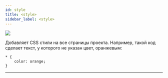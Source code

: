 ```yaml
---
id: style
title: <style>
sidebar_label: <style>
---
```


![](https://test-upl.quarkly.io/60a657b1e3623a001f692958/images/docs-new-project-settings-code-style.png?v=2021-05-21T14:21:30.438Z)

Добавляет CSS стили на все страницы проекта. Например, такой код сделает текст, у которого не указан цвет, оранжевым:

```
* {
    color: orange;
}
```

---
